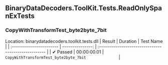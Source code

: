 ## BinaryDataDecoders.ToolKit.Tests.ReadOnlySpanExTests

### CopyWithTransformTest_byte2byte_7bit
 Location: binarydatadecoders.toolkit.tests.dll
| Result                   | Duration         | Test Name                                          |
| :----------------------- | ---------------: | :--------------------------------------------------- |
|  ✔ Passed               | 00:00:00.01 | `CopyWithTransformTest_byte2byte_7bit              ` |

